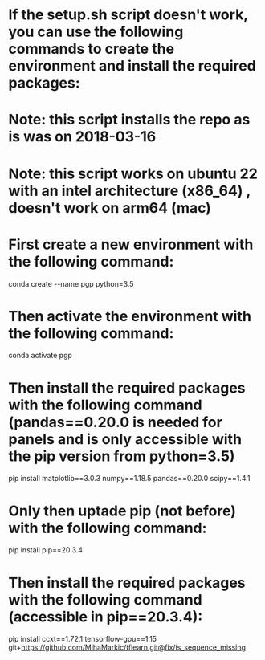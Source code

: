 # If the setup.sh script doesn't work, you can use the following commands to create the environment and install the required packages:

# Note: this script installs the repo as is was on 2018-03-16
# Note: this script works on ubuntu 22 with an intel architecture (x86_64) , doesn't work on arm64 (mac)

# First create a new environment with the following command:
conda create --name pgp python=3.5
# Then activate the environment with the following command:
conda activate pgp
# Then install the required packages with the following command (pandas==0.20.0 is needed for panels and is only accessible with the pip version from python=3.5)
pip install matplotlib==3.0.3 numpy==1.18.5 pandas==0.20.0 scipy==1.4.1
# Only then uptade pip (not before) with the following command:
pip install pip==20.3.4
# Then install the required packages with the following command (accessible in pip==20.3.4):
pip install ccxt==1.72.1 tensorflow-gpu==1.15 git+https://github.com/MihaMarkic/tflearn.git@fix/is_sequence_missing
